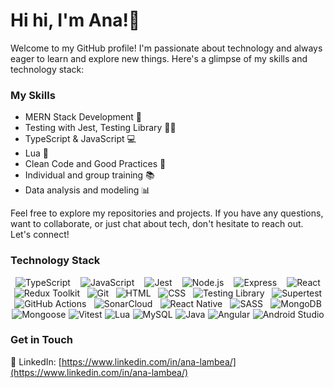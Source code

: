 # Hi hi, I'm Ana!🍄

Welcome to my GitHub profile! I'm passionate about technology and always eager to learn and explore new things. Here's a glimpse of my skills and technology stack:

### My Skills

- MERN Stack Development 🚀
- Testing with Jest, Testing Library 🧬🧪
- TypeScript & JavaScript 💻
- Lua 🌙
- Clean Code and Good Practices 🧹
- Individual and group training 📚
- Data analysis and modeling 📊

Feel free to explore my repositories and projects. If you have any questions, want to collaborate, or just chat about tech, don't hesitate to reach out. Let's connect!

### Technology Stack

<!-- Horizontal Icons -->
<div style="display: flex; justify-content: space-around; align-items: center; flex-wrap: wrap;">
  <img src="https://img.shields.io/badge/TypeScript-3178C6?style=flat&logo=typescript&logoColor=white&labelColor=3178C6" alt="TypeScript" />
  <img src="https://img.shields.io/badge/JavaScript-F7DF1E?style=flat&logo=javascript&logoColor=black&labelColor=F7DF1E" alt="JavaScript" />
  <img src="https://img.shields.io/badge/Jest-C21325?style=flat&logo=jest&logoColor=white&labelColor=C21325" alt="Jest" />
  <img src="https://img.shields.io/badge/Node.js-339933?style=flat&logo=node.js&logoColor=white&labelColor=339933" alt="Node.js" />
  <img src="https://img.shields.io/badge/Express-000000?style=flat&logo=express&logoColor=white&labelColor=000000" alt="Express" />
  <img src="https://img.shields.io/badge/React-61DAFB?style=flat&logo=react&logoColor=white&labelColor=61DAFB" alt="React" />
  <img src="https://img.shields.io/badge/Redux_Toolkit-764ABC?style=flat&logo=redux&logoColor=white&labelColor=764ABC" alt="Redux Toolkit" />
  <img src="https://img.shields.io/badge/Git-F05032?style=flat&logo=git&logoColor=white&labelColor=F05032" alt="Git" />
  <img src="https://img.shields.io/badge/HTML-E34F26?style=flat&logo=html5&logoColor=white&labelColor=E34F26" alt="HTML" />
  <img src="https://img.shields.io/badge/CSS-1572B6?style=flat&logo=css3&logoColor=white&labelColor=1572B6" alt="CSS" />
  <img src="https://img.shields.io/badge/Testing_Library-E33332?style=flat&logo=testing-library&logoColor=white&labelColor=E33332" alt="Testing Library" />
  <img src="https://img.shields.io/badge/Supertest-000000?style=flat&logo=insomnia&logoColor=white&labelColor=000000" alt="Supertest" />
  <img src="https://img.shields.io/badge/GitHub_Actions-2088FF?style=flat&logo=github-actions&logoColor=white&labelColor=2088FF" alt="GitHub Actions" />
  <img src="https://img.shields.io/badge/SonarCloud-4E9BCD?style=flat&logo=sonarcloud&logoColor=white&labelColor=4E9BCD" alt="SonarCloud" />
  <img src="https://img.shields.io/badge/react_native-%2320232a.svg?style=flat&logo=react&logoColor=%2361DAFB" alt="React Native" />
  <img src="https://img.shields.io/badge/SASS-CC6699?style=flat&logo=sass&logoColor=white&labelColor=CC6699" alt="SASS" />
  <img src="https://img.shields.io/badge/MongoDB-47A248?style=flat&logo=mongodb&logoColor=white&labelColor=47A248" alt="MongoDB" />
  <img src="https://img.shields.io/badge/Mongoose-880000?style=flat&logo=mongoose&logoColor=white&labelColor=880000" alt="Mongoose" />
  <img src="https://img.shields.io/badge/Vitest-008CFF?style=flat&logo=vitest&logoColor=white&labelColor=008CFF" alt="Vitest" />
  <img src="https://img.shields.io/badge/Lua-2C2D72?style=flat&logo=lua&logoColor=white&labelColor=2C2D72" alt="Lua" />
  <img src="https://img.shields.io/badge/MySQL-4479A1?style=flat&logo=mysql&logoColor=white&labelColor=4479A1" alt="MySQL" />
  <img src="https://img.shields.io/badge/Java-007396?style=flat&logo=java&logoColor=white&labelColor=007396" alt="Java" />
  <img src="https://img.shields.io/badge/Angular-DD0031?style=flat&logo=angular&logoColor=white&labelColor=DD0031" alt="Angular" />
  <img src="https://img.shields.io/badge/Android%20Studio-3DDC84?style=flat&logo=android-studio&logoColor=white&labelColor=3DDC84" alt="Android Studio" />

</div>

### Get in Touch

💼 LinkedIn: [https://www.linkedin.com/in/ana-lambea/](https://www.linkedin.com/in/ana-lambea/)
